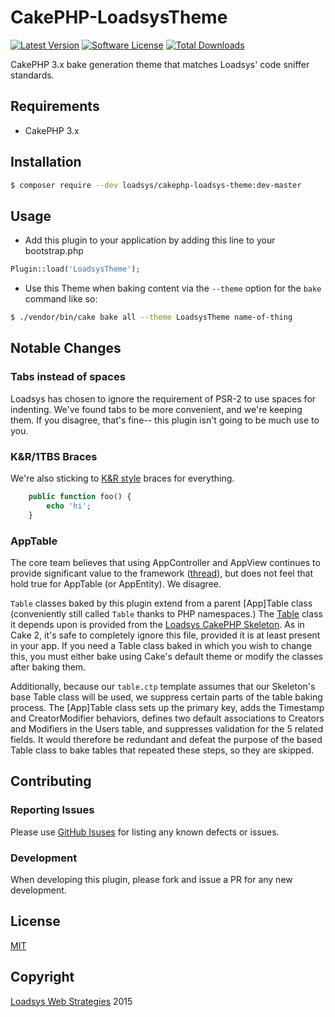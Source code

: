 # CakePHP-LoadsysTheme

[![Latest Version](https://img.shields.io/github/release/loadsys/CakePHP-LoadsysTheme.svg?style=flat-square)](https://github.com/loadsys/CakePHP-LoadsysTheme/releases)
[![Software License](https://img.shields.io/badge/license-MIT-brightgreen.svg?style=flat-square)](LICENSE.md)
[![Total Downloads](https://img.shields.io/packagist/dt/loadsys/cakephp-loadsys-theme.svg?style=flat-square)](https://packagist.org/packages/loadsys/cakephp-loadsys-theme)

<!--
[![Build Status](https://travis-ci.org/loadsys/CakePHP-LoadsysTheme.svg?branch=master&style=flat-square)](https://travis-ci.org/loadsys/CakePHP-LoadsysTheme)
[![Coverage Status](https://coveralls.io/repos/loadsys/CakePHP-LoadsysTheme/badge.svg)](https://coveralls.io/r/loadsys/CakePHP-LoadsysTheme)
-->

CakePHP 3.x bake generation theme that matches Loadsys' code sniffer standards.


## Requirements

* CakePHP 3.x


## Installation

````bash
$ composer require --dev loadsys/cakephp-loadsys-theme:dev-master
````


## Usage

* Add this plugin to your application by adding this line to your bootstrap.php

```php
Plugin::load('LoadsysTheme');
```

* Use this Theme when baking content via the `--theme` option for the `bake` command like so:

````bash
$ ./vendor/bin/cake bake all --theme LoadsysTheme name-of-thing
````

## Notable Changes

### Tabs instead of spaces

Loadsys has chosen to ignore the requirement of PSR-2 to use spaces for indenting. We've found tabs to be more convenient, and we're keeping them. If you disagree, that's fine-- this plugin isn't going to be much use to you.

### K&R/1TBS Braces

We're also sticking to [K&R style](https://en.wikipedia.org/wiki/Indent_style#K.26R_style) braces for everything.

```php
	public function foo() {
		echo 'hi';
	}
```

### AppTable

The core team believes that using AppController and AppView continues to provide significant value to the framework ([thread](https://github.com/cakephp/cakephp/issues/4421#issuecomment-53759646)), but does not feel that hold true for AppTable (or AppEntity). We disagree.

`Table` classes baked by this plugin extend from a parent [App]Table class (conveniently still called `Table` thanks to PHP namespaces.) The [Table](https://github.com/loadsys/CakePHP-Skeleton/tree/master/src/Model/Table/Table.php) class it depends upon is provided from the [Loadsys CakePHP Skeleton](https://github.com/loadsys/CakePHP-Skeleton). As in Cake 2, it's safe to completely ignore this file, provided it is at least present in your app. If you need a Table class baked in which you wish to change this, you must either bake using Cake's default theme or modify the classes after baking them.

Additionally, because our `table.ctp` template assumes that our Skeleton's base Table class will be used, we suppress certain parts of the table baking process. The [App]Table class sets up the primary key, adds the Timestamp and CreatorModifier behaviors, defines two default associations to Creators and Modifiers in the Users table, and suppresses validation for the 5 related fields. It would therefore be redundant and defeat the purpose of the based Table class to bake tables that repeated these steps, so they are skipped.


## Contributing

### Reporting Issues

Please use [GitHub Isuses](https://github.com/loadsys/CakePHP-LoadsysTheme/issues) for listing any known defects or issues.

### Development

When developing this plugin, please fork and issue a PR for any new development.


## License ##

[MIT](https://github.com/loadsys/CakePHP-LoadsysTheme/blob/master/LICENSE.md)


## Copyright ##

[Loadsys Web Strategies](http://www.loadsys.com) 2015
